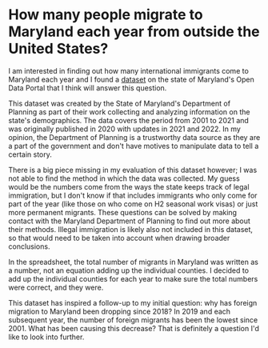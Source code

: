 # How many people migrate to Maryland each year from outside the United States?
I am interested in finding out how many international immigrants come to Maryland each year and I found a [dataset](https://opendata.maryland.gov/Demographic/Maryland-International-Migration-2001-2021/hq27-cfrc) on the state of Maryland's Open Data Portal that I think will answer this question.

This dataset was created by the State of Maryland's Department of Planning as part of their work collecting and analyzing information on the state's demographics. The data covers the period from 2001 to 2021 and was originally published in 2020 with updates in 2021 and 2022. In my opinion, the Department of Planning is a trustworthy data source as they are a part of the government and don't have motives to manipulate data to tell a certain story.

There is a big piece missing in my evaluation of this dataset however; I was not able to find the method in which the data was collected. My guess would be the numbers come from the ways the state keeps track of legal immigration, but I don't know if that includes immigrants who only come for part of the year (like those on who come on H2 seasonal work visas) or just more permanent migrants. These questions can be solved by making contact with the Maryland Department of Planning to find out more about their methods. Illegal immigration is likely also not included in this dataset, so that would need to be taken into account when drawing broader conclusions. 

In the spreadsheet, the total number of migrants in Maryland was written as a number, not an equation adding up the individual counties. I decided to add up the individual counties for each year to make sure the total numbers were correct, and they were.

This dataset has inspired a follow-up to my initial question: why has foreign migration to Maryland been dropping since 2018? In 2019 and each subsequent year, the number of foreign migrants has been the lowest since 2001. What has been causing this decrease? That is definitely a question I'd like to look into further.
